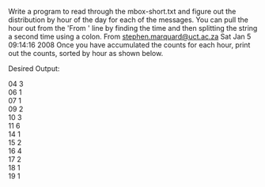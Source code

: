 Write a program to read through the mbox-short.txt and figure out the distribution by hour of the day for each of the messages. You can pull the hour out from the 'From ' line by finding the time and then splitting the string a second time using a colon.
From stephen.marquard@uct.ac.za Sat Jan  5 09:14:16 2008
Once you have accumulated the counts for each hour, print out the counts, sorted by hour as shown below.

Desired Output:

04 3<br/>
06 1<br/>
07 1<br/>
09 2<br/>
10 3<br/>
11 6<br/>
14 1<br/>
15 2<br/>
16 4<br/>
17 2<br/>
18 1<br/>
19 1
